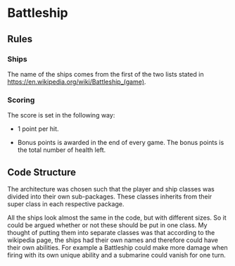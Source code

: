 # Battleship

## Rules

### Ships
The name of the ships comes from the first of the two lists stated in https://en.wikipedia.org/wiki/Battleship_(game). 
### Scoring
The score is set in the following way:

* 1 point per hit.

* Bonus points is awarded in the end of every game. The bonus points is the total number of health left.

## Code Structure
The architecture was chosen such that the player and ship classes was divided into their own sub-packages. These classes inherits from their super class in each respective package. 

All the ships look almost the same in the code, but with different sizes. So it could be argued whether or not these should be put in one class. My thought of putting them into separate classes was that according to the wikipedia page, the ships had their own names and therefore could have their own abilities. For example a Battleship could make more damage when firing with its own unique ability and a submarine could vanish for one turn. 
